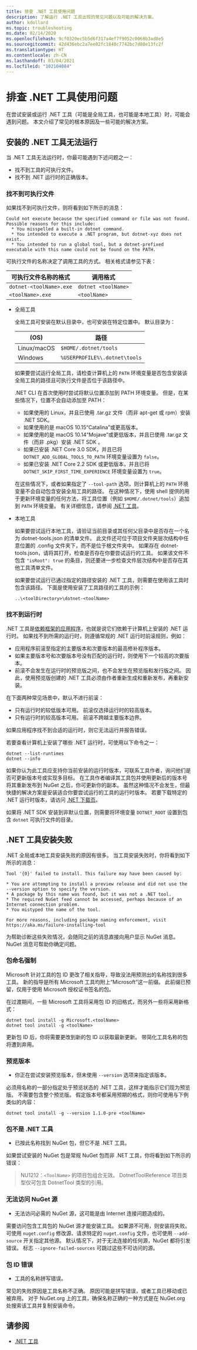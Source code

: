 ```yaml
---
title: 排查 .NET 工具使用问题
description: 了解运行 .NET 工具出现的常见问题以及可能的解决方案。
author: kdollard
ms.topic: troubleshooting
ms.date: 02/14/2020
ms.openlocfilehash: 9cf0320ec5b5d6f317a4ef7f9052c0068b3ad8e5
ms.sourcegitcommit: 42d436ebc2a7ee02fc1848c7742bc7d80e13fc2f
ms.translationtype: HT
ms.contentlocale: zh-CN
ms.lasthandoff: 03/04/2021
ms.locfileid: "102104084"
---
```

# <a name="troubleshoot-net-tool-usage-issues"></a>排查 .NET 工具使用问题

在尝试安装或运行 .NET 工具（可能是全局工具，也可能是本地工具）时，可能会遇到问题。 本文介绍了常见的根本原因及一些可能的解决方案。

## <a name="installed-net-tool-fails-to-run"></a>安装的 .NET 工具无法运行

当 .NET 工具无法运行时，你最可能遇到下述问题之一：

* 找不到工具的可执行文件。
* 找不到 .NET 运行时的正确版本。

### <a name="executable-file-not-found"></a>找不到可执行文件

如果找不到可执行文件，则将看到如下所示的消息：

```console
Could not execute because the specified command or file was not found.
Possible reasons for this include:
  * You misspelled a built-in dotnet command.
  * You intended to execute a .NET program, but dotnet-xyz does not exist.
  * You intended to run a global tool, but a dotnet-prefixed executable with this name could not be found on the PATH.
```

可执行文件的名称决定了调用工具的方式。 相关格式请参见下表：

| 可执行文件名称的格式  | 调用格式   |
|-------------------------|---------------------|
| `dotnet-<toolName>.exe` | `dotnet <toolName>` |
| `<toolName>.exe`        | `<toolName>`        |

* 全局工具

  全局工具可安装在默认目录中，也可安装在特定位置中。 默认目录为：

  | (OS)          | 路径                          |
  |-------------|-------------------------------|
  | Linux/macOS | `$HOME/.dotnet/tools`         |
  | Windows     | `%USERPROFILE%\.dotnet\tools` |

  如果要尝试运行全局工具，请检查计算机上的 `PATH` 环境变量是否包含安装该全局工具的路径且可执行文件是否位于该路径中。

  .NET CLI 在首次使用时尝试将默认位置添加到 PATH 环境变量。 但是，在某些情况下，位置不会自动添加至 PATH：

  * 如果使用的 Linux，并且已使用 .tar.gz 文件（而非 apt-get 或 rpm）安装 .NET SDK。
  * 如果使用的是 macOS 10.15“Catalina”或更高版本。
  * 如果使用的是 macOS 10.14“Mojave”或更低版本，并且已使用 .tar.gz 文件（而非 .pkg）安装 .NET SDK 。
  * 如果已安装 .NET Core 3.0 SDK，并且已将 `DOTNET_ADD_GLOBAL_TOOLS_TO_PATH` 环境变量设置为 `false`。
  * 如果已安装 .NET Core 2.2 SDK 或更低版本，并且已将 `DOTNET_SKIP_FIRST_TIME_EXPERIENCE` 环境变量设置为 `true`。

  在这些情况下，或者如果指定了 `--tool-path` 选项，则计算机上的 `PATH` 环境变量不会自动包含安装全局工具的路径。 在这种情况下，使用 shell 提供的用于更新环境变量的任何方法，将工具位置（例如 `$HOME/.dotnet/tools`）追加到 `PATH` 环境变量。 有关详细信息，请参阅 [.NET 工具](global-tools.md)。

* 本地工具

  如果要尝试运行本地工具，请验证当前目录或其任何父目录中是否存在一个名为 dotnet-tools.json 的清单文件。 此文件还可位于项目文件夹层次结构中任意位置的 .config 文件夹下，而不是位于根文件夹中。 如果存在 dotnet-tools.json，请将其打开，检查是否存在你要尝试运行的工具。 如果该文件不包含 `"isRoot": true` 的条目，则还要进一步检查文件层次结构中是否存在其他工具清单文件。

  如果要尝试运行已通过指定的路径安装的 .NET 工具，则需要在使用该工具时包含该路径。 下面是使用安装了工具路径的工具的示例：

  ```console
  ..\<toolDirectory>\dotnet-<toolName>
  ```

### <a name="runtime-not-found"></a>找不到运行时

.NET 工具是[依赖框架的应用程序](../deploying/index.md#publish-framework-dependent)，也就是说它们依赖于计算机上安装的 .NET 运行时。 如果找不到所需的运行时，则遵循常规的 .NET 运行时前滚规则，例如：

* 应用程序前滚至指定的主要版本和次要版本的最高修补程序版本。
* 如果主要版本号和次要版本号没有匹配的运行时，则使用下一个较高的次要版本。
* 前滚不会发生在运行时的预览版之间，也不会发生在预览版和发行版之间。 因此，使用预览版创建的 .NET 工具必须由作者重新生成和重新发布，再重新安装。

在下面两种常见场景中，默认不进行前滚：

* 只有运行时的较低版本可用。 前滚仅选择运行时的较高版本。
* 只有运行时的较高版本可用。 前滚不跨越主要版本边界。

如果应用程序找不到合适的运行时，则它无法运行并报告错误。

若要查看计算机上安装了哪些 .NET 运行时，可使用以下命令之一：

```dotnetcli
dotnet --list-runtimes
dotnet --info
```

如果你认为此工具应支持你当前安装的运行时版本，可联系工具作者，询问他们是否可更新版本号或实现多目标。 在工具作者编译其工具包并使用更新后的版本号将其重新发布到 NuGet 之后，你可更新你的副本。 虽然这种情况不会发生，但最快捷的解决方案是安装适合你要尝试运行的工具的运行时版本。 若要下载特定的 .NET 运行时版本，请访问 [.NET 下载页](https://dotnet.microsoft.com/download/dotnet)。

如果将 .NET SDK 安装到非默认位置，则需要将环境变量 `DOTNET_ROOT` 设置到包含 `dotnet` 可执行文件的目录。

## <a name="net-tool-installation-fails"></a>.NET 工具安装失败

.NET 全局或本地工具安装失败的原因有很多。 当工具安装失败时，你将看到如下所示的消息：

```console
Tool '{0}' failed to install. This failure may have been caused by:

* You are attempting to install a preview release and did not use the --version option to specify the version.
* A package by this name was found, but it was not a .NET tool.
* The required NuGet feed cannot be accessed, perhaps because of an Internet connection problem.
* You mistyped the name of the tool.

For more reasons, including package naming enforcement, visit https://aka.ms/failure-installing-tool
```

为帮助诊断这些失败情况，会随同之前的消息直接向用户显示 NuGet 消息。 NuGet 消息可帮助你确定问题。

### <a name="package-naming-enforcement"></a>包命名强制

Microsoft 针对工具的包 ID 更改了相关指导，导致没法用预测出的名称找到很多工具。 新的指导是所有 Microsoft 工具均附上“Microsoft”这一前缀。 此前缀已预留，仅用于使用 Microsoft 授权证书签名的包。

在过渡期间，一些 Microsoft 工具将采用包 ID 的旧格式，而另外一些将采用新格式：

```dotnetcli
dotnet tool install -g Microsoft.<toolName>
dotnet tool install -g <toolName>
```

更新包 ID 后，你将需要更改到新的包 ID 以获取最新更新。 带简化工具名称的包将遭到弃用。

### <a name="preview-releases"></a>预览版本

* 你正在尝试安装预览版本，但未使用 `--version` 选项来指定该版本。

必须用名称的一部分指定处于预览状态的 .NET 工具，这样才能指示它们现为预览版。 不需要包含整个预览版。 假定版本号都采用预期的格式，则你可使用与下例类似的内容：

```dotnetcli
dotnet tool install -g --version 1.1.0-pre <toolName>
```

### <a name="package-isnt-a-net-tool"></a>包不是 .NET 工具

* 已按此名称找到 NuGet 包，但它不是 .NET 工具。

如果尝试安装的 NuGet 包是常规 NuGet 包而非 .NET 工具，你将看到如下所示的错误：

> NU1212：`<ToolName>` 的项目包组合无效。 DotnetToolReference 项目类型仅可包含 DotnetTool 类型的引用。

### <a name="nuget-feed-cant-be-accessed"></a>无法访问 NuGet 源

* 无法访问必需的 NuGet 源，这可能是由 Internet 连接问题造成的。

需要访问包含工具包的 NuGet 源才能安装工具。 如果源不可用，则安装将失败。 可使用 `nuget.config` 修改源、请求特定的 `nuget.config` 文件，也可使用 `--add-source` 开关指定其他源。 默认情况下，对于无法连接的任何源，NuGet 都将引发错误。 标志 `--ignore-failed-sources` 可跳过这些不可访问的源。

### <a name="package-id-incorrect"></a>包 ID 错误

* 工具的名称拼写错误。

常见的失败原因是工具名称不正确。 原因可能是拼写错误，或者工具已移动或已被弃用。 对于 NuGet.org 上的工具，确保名称正确的一种方式是在 NuGet.org 处搜索该工具并复制安装命令。

## <a name="see-also"></a>请参阅

* [.NET 工具](global-tools.md)
